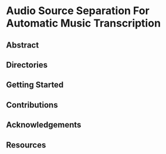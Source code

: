 # Audio Source Separation For Automatic Music Transcription

## Abstract


## Directories


## Getting Started


## Contributions


## Acknowledgements


## Resources
